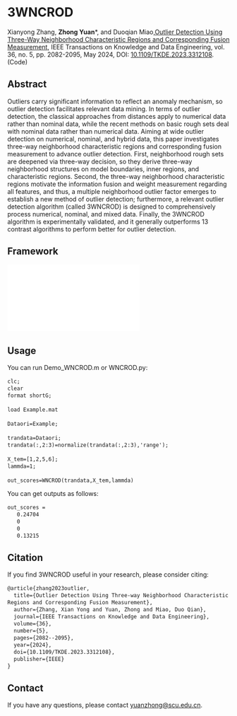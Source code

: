# 3WNCROD
Xianyong Zhang, **Zhong Yuan***, and Duoqian Miao,[Outlier Detection Using Three-Way Neighborhood Characteristic Regions and Corresponding Fusion Measurement](Paper/2024-WNCROD.pdf), IEEE Transactions on Knowledge and Data Engineering, vol. 36, no. 5, pp. 2082-2095, May 2024, DOI: [10.1109/TKDE.2023.3312108](https://doi.org/10.1109/TKDE.2023.3312108). (Code)

## Abstract
Outliers carry significant information to reflect an anomaly mechanism, so outlier detection facilitates relevant data mining. In terms of outlier detection, the classical approaches from distances apply to numerical data rather than nominal data, while the recent methods on basic rough sets deal with nominal data rather than numerical data. Aiming at wide outlier detection on numerical, nominal, and hybrid data, this paper investigates three-way neighborhood characteristic regions and corresponding fusion measurement to advance outlier detection. First, neighborhood rough sets are deepened via three-way decision, so they derive three-way neighborhood structures on model boundaries, inner regions, and characteristic regions. Second, the three-way neighborhood characteristic regions motivate the information fusion and weight measurement regarding all features, and thus, a multiple neighborhood outlier factor emerges to establish a new method of outlier detection; furthermore, a relevant outlier detection algorithm (called 3WNCROD) is designed to comprehensively process numerical, nominal, and mixed data. Finally, the 3WNCROD algorithm is experimentally validated, and it generally outperforms 13 contrast algorithms to perform better for outlier detection.

## Framework
![image](Paper/WNCROD_Framework.pdf)

## Usage
You can run Demo_WNCROD.m or WNCROD.py:
```
clc;
clear
format shortG;

load Example.mat

Dataori=Example;

trandata=Dataori;
trandata(:,2:3)=normalize(trandata(:,2:3),'range');

X_tem=[1,2,5,6];
lammda=1;

out_scores=WNCROD(trandata,X_tem,lammda)

```
You can get outputs as follows:
```
out_scores =
   0.24704
   0
   0
   0.13215
```

## Citation
If you find 3WNCROD useful in your research, please consider citing:
```
@article{zhang2023outlier,
  title={Outlier Detection Using Three-way Neighborhood Characteristic Regions and Corresponding Fusion Measurement},
  author={Zhang, Xian Yong and Yuan, Zhong and Miao, Duo Qian},
  journal={IEEE Transactions on Knowledge and Data Engineering},
  volume={36},
  number={5},
  pages={2082--2095},
  year={2024},
  doi={10.1109/TKDE.2023.3312108},
  publisher={IEEE}
}
```
## Contact
If you have any questions, please contact yuanzhong@scu.edu.cn.
